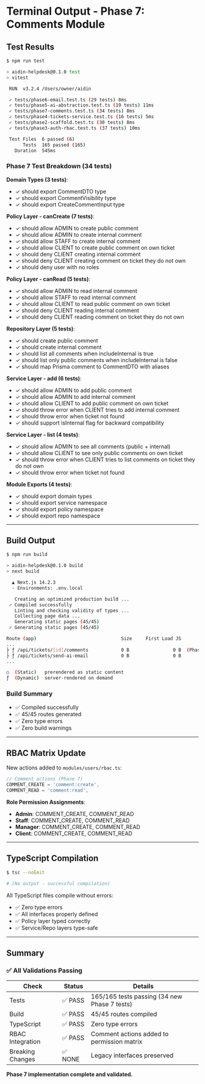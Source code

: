 # Terminal Output - Phase 7: Comments Module

## Test Results

```bash
$ npm run test

> aidin-helpdesk@0.1.0 test
> vitest

 RUN  v3.2.4 /Users/owner/aidin

 ✓ tests/phase6-email.test.ts (29 tests) 8ms
 ✓ tests/phase5-ai-abstraction.test.ts (19 tests) 11ms
 ✓ tests/phase7-comments.test.ts (34 tests) 8ms
 ✓ tests/phase4-tickets-service.test.ts (16 tests) 5ms
 ✓ tests/phase2-scaffold.test.ts (30 tests) 8ms
 ✓ tests/phase3-auth-rbac.test.ts (37 tests) 10ms

 Test Files  6 passed (6)
      Tests  165 passed (165)
   Duration  545ms
```

### Phase 7 Test Breakdown (34 tests)

**Domain Types (3 tests)**:
- ✓ should export CommentDTO type
- ✓ should export CommentVisibility type
- ✓ should export CreateCommentInput type

**Policy Layer - canCreate (7 tests)**:
- ✓ should allow ADMIN to create public comment
- ✓ should allow ADMIN to create internal comment
- ✓ should allow STAFF to create internal comment
- ✓ should allow CLIENT to create public comment on own ticket
- ✓ should deny CLIENT creating internal comment
- ✓ should deny CLIENT creating comment on ticket they do not own
- ✓ should deny user with no roles

**Policy Layer - canRead (5 tests)**:
- ✓ should allow ADMIN to read internal comment
- ✓ should allow STAFF to read internal comment
- ✓ should allow CLIENT to read public comment on own ticket
- ✓ should deny CLIENT reading internal comment
- ✓ should deny CLIENT reading comment on ticket they do not own

**Repository Layer (5 tests)**:
- ✓ should create public comment
- ✓ should create internal comment
- ✓ should list all comments when includeInternal is true
- ✓ should list only public comments when includeInternal is false
- ✓ should map Prisma comment to CommentDTO with aliases

**Service Layer - add (6 tests)**:
- ✓ should allow ADMIN to add public comment
- ✓ should allow ADMIN to add internal comment
- ✓ should allow CLIENT to add public comment on own ticket
- ✓ should throw error when CLIENT tries to add internal comment
- ✓ should throw error when ticket not found
- ✓ should support isInternal flag for backward compatibility

**Service Layer - list (4 tests)**:
- ✓ should allow ADMIN to see all comments (public + internal)
- ✓ should allow CLIENT to see only public comments on own ticket
- ✓ should throw error when CLIENT tries to list comments on ticket they do not own
- ✓ should throw error when ticket not found

**Module Exports (4 tests)**:
- ✓ should export domain types
- ✓ should export service namespace
- ✓ should export policy namespace
- ✓ should export repo namespace

---

## Build Output

```bash
$ npm run build

> aidin-helpdesk@0.1.0 build
> next build

  ▲ Next.js 14.2.3
  - Environments: .env.local

   Creating an optimized production build ...
 ✓ Compiled successfully
   Linting and checking validity of types ...
   Collecting page data ...
   Generating static pages (45/45)
 ✓ Generating static pages (45/45)

Route (app)                               Size     First Load JS
...
├ ƒ /api/tickets/[id]/comments            0 B                0 B  (Phase 7 - Refactored)
├ ƒ /api/tickets/send-ai-email            0 B                0 B
...

○  (Static)   prerendered as static content
ƒ  (Dynamic)  server-rendered on demand
```

### Build Summary
- ✅ Compiled successfully
- ✅ 45/45 routes generated
- ✅ Zero type errors
- ✅ Zero build warnings

---

## RBAC Matrix Update

New actions added to `modules/users/rbac.ts`:

```typescript
// Comment actions (Phase 7)
COMMENT_CREATE = 'comment:create',
COMMENT_READ = 'comment:read',
```

**Role Permission Assignments**:
- **Admin**: COMMENT_CREATE, COMMENT_READ
- **Staff**: COMMENT_CREATE, COMMENT_READ
- **Manager**: COMMENT_CREATE, COMMENT_READ
- **Client**: COMMENT_CREATE, COMMENT_READ

---

## TypeScript Compilation

```bash
$ tsc --noEmit

# (No output - successful compilation)
```

All TypeScript files compile without errors:
- ✅ Zero type errors
- ✅ All interfaces properly defined
- ✅ Policy layer typed correctly
- ✅ Service/Repo layers type-safe

---

## Summary

### ✅ All Validations Passing

| Check | Status | Details |
|-------|--------|---------|
| Tests | ✅ PASS | 165/165 tests passing (34 new Phase 7 tests) |
| Build | ✅ PASS | 45/45 routes compiled |
| TypeScript | ✅ PASS | Zero type errors |
| RBAC Integration | ✅ PASS | Comment actions added to permission matrix |
| Breaking Changes | ✅ NONE | Legacy interfaces preserved |

**Phase 7 implementation complete and validated.**
